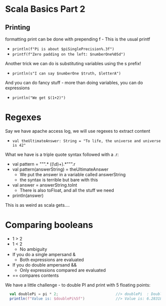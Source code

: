 # Scala Basics Part 2

## Printing

formatting print can be done with prepending f - This is the usual printf

* `println(f"Pi is about $piSinglePrecision%.3f")`
* `printf(f"Zero padding on the left: $numberOne%05d")`

Another trick we can do is substituting variables using the s prefix!

* `println(s"I can say $numberOne $truth, $letterA")`

And you can do fancy stuff - more than doing variables, you can do expressions

* `println("We get $(1+2)")`

# Regexes

Say we have apache access log, we will use regexes to extract content

* `val theUltimateAnswer: String = "To life, the universe and universe is 42"`

What we have is a triple quote syntax followed with a .r:

* val pattern = """.* ((\d)+).*""".r
* val pattern(answerString) = theUltimateAnswer
    - We put the answer in a variable called answerString
    - the syntax is terrible but bare with this
* val answer = answerString.toInt
    - There is also toFloat, and all the stuff we need
* println(answer)

This is as weird as scala gets....

# Comparing booleans

* 1 > 2
* 1 < 2
    - No ambiguity
* If you do a single ampersand &
    - Both expressions are evaluated
* If you do double ampersand &&
    - Only expressions compared are evaluated
* == compares contents


We have a little challenge - to double PI and print with 5 floating points:

``` scala
  val doublePi = pi * 2;                          //> doublePi  : Double = 6.2831853
  println(f"Value is: $doublePi%5f")              //> Value is: 6.283185
```






